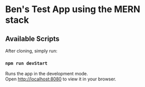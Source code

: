 # Ben's Test App using the MERN stack

## Available Scripts

After cloning, simply run:

### `npm run devStart`

Runs the app in the development mode.\
Open [http://localhost:8080](http://localhost:8080) to view it in your browser.
